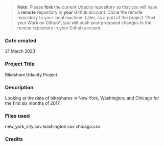 >**Note**: Please **fork** the current Udacity repository so that you will have a **remote** repository in **your** Github account. Clone the remote repository to your local machine. Later, as a part of the project "Post your Work on Github", you will push your proposed changes to the remote repository in your Github account.

### Date created
21 March 2023

### Project Title
Bikeshare Udacity Project

### Description
Looking at the data of bikeshares in New York, Washington, and Chicago for the first six months of 2017.

### Files used
new_york_city.csv
washington.csv
chicago.csv

### Credits


